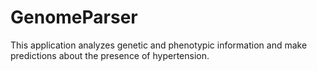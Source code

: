 GenomeParser
============

This application analyzes genetic and phenotypic information and make predictions about the presence of hypertension.
